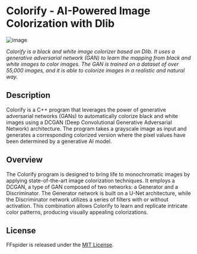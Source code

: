 # Colorify - AI-Powered Image Colorization with Dlib
![image](https://github.com/Cydral/FFspider/assets/53169060/532c096d-d06f-433c-902a-049985cd26c7)
<p><i>Colorify is a black and white image colorizer based on Dlib. It uses a generative adversarial network (GAN) to learn the mapping from black and white images to color images. The GAN is trained on a dataset of over 55,000 images, and it is able to colorize images in a realistic and natural way.</i></p>

<h2>Description</h2>
<p>Colorify is a C++ program that leverages the power of generative adversarial networks (GANs) to automatically colorize black and white images using a DCGAN (Deep Convolutional Generative Adversarial Network) architecture. The program takes a grayscale image as input and generates a corresponding colorized version where the pixel values have been determined by a generative AI model.</p>

<h2>Overview</h2>
<p>The Colorify program is designed to bring life to monochromatic images by applying state-of-the-art image colorization techniques. It employs a DCGAN, a type of GAN composed of two networks: a Generator and a Discriminator. The Generator network is built on a U-Net architecture, while the Discriminator network utilizes a series of filters with or without activation. This combination allows Colorify to learn and replicate intricate color patterns, producing visually appealing colorizations.</p>

<h2>License</h2>
<p>FFspider is released under the <a href="https://github.com/your/repository/blob/main/LICENSE">MIT License</a>.</p>
